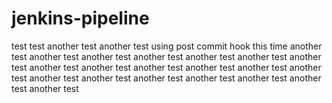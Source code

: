 # jenkins-pipeline
test
 test 
 another test 
 another test using post commit hook this time 
 another test 
 another test 
 another test 
 another test 
 another test 
 another test 
 another test 
 another test 
 another test 
 another test 
 another test 
 another test 
 another test 
 another test 
 another test 
 another test 
 another test 
 another test 
 another test 
 another test 
